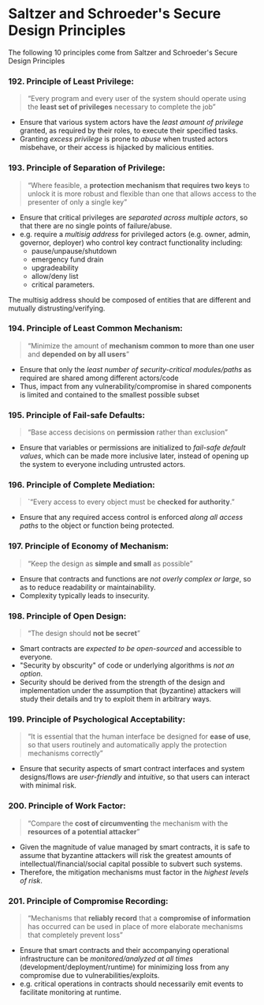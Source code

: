 # Saltzer and Schroeder's Secure Design Principles

The following 10 principles come from Saltzer and Schroeder's Secure Design Principles

### 192. Principle of Least Privilege:

> “Every program and every user of the system should operate using the **least set of privileges** necessary to complete the job”

- Ensure that various system actors have the *least amount of privilege* granted, as required by their roles, to execute their specified tasks.
- Granting *excess privilege* is prone to *abuse* when trusted actors misbehave, or their access is hijacked by malicious entities.

### 193. Principle of Separation of Privilege:

> “Where feasible, a **protection mechanism that requires two keys** to unlock it is more robust and flexible than one that allows access to the presenter of only a single key”

- Ensure that critical privileges are *separated across multiple actors*, so that there are no single points of failure/abuse.
- e.g. require a *multisig address* for privileged actors (e.g. owner, admin, governor, deployer) who control key contract functionality including:
    - pause/unpause/shutdown
    - emergency fund drain
    - upgradeability
    - allow/deny list
    - critical parameters.

The multisig address should be composed of entities that are different and mutually distrusting/verifying.

### 194. Principle of Least Common Mechanism:

> “Minimize the amount of **mechanism common to more than one user** and **depended on by all users**”

- Ensure that only the *least number of security-critical modules/paths* as required are shared among different actors/code
- Thus, impact from any vulnerability/compromise in shared components is limited and contained to the smallest possible subset

### 195. Principle of Fail-safe Defaults:

> “Base access decisions on **permission** rather than exclusion”

- Ensure that variables or permissions are initialized to *fail-safe default values*, which can be made more inclusive later, instead of opening up the system to everyone including untrusted actors.

### 196. Principle of Complete Mediation:

> `“Every access to every object must be **checked for authority**.”

- Ensure that any required access control is enforced *along all access paths* to the object or function being protected.

### 197. Principle of Economy of Mechanism:

> “Keep the design as **simple and small** as possible”

- Ensure that contracts and functions are *not overly complex or large*, so as to reduce readability or maintainability.
- Complexity typically leads to insecurity.

### 198. Principle of Open Design:

> “The design should **not be secret**”

- Smart contracts are *expected to be open-sourced* and accessible to everyone.
- "Security by obscurity" of code or underlying algorithms is *not an option*.
- Security should be derived from the strength of the design and implementation under the assumption that (byzantine) attackers will study their details and try to exploit them in arbitrary ways.

### 199. Principle of Psychological Acceptability:

> “It is essential that the human interface be designed for **ease of use**, so that users routinely and automatically apply the protection mechanisms correctly”

- Ensure that security aspects of smart contract interfaces and system designs/flows are *user-friendly* and *intuitive*, so that users can interact with minimal risk.

### 200. Principle of Work Factor:

> “Compare the **cost of circumventing** the mechanism with the **resources of a potential attacker**”

- Given the magnitude of value managed by smart contracts, it is safe to assume that byzantine attackers will risk the greatest amounts of intellectual/financial/social capital possible to subvert such systems.
- Therefore, the mitigation mechanisms must factor in the *highest levels of risk*.

### 201. Principle of Compromise Recording:

> “Mechanisms that **reliably record** that a **compromise of information** has occurred can be used in place of more elaborate mechanisms that completely prevent loss”

- Ensure that smart contracts and their accompanying operational infrastructure can be *monitored/analyzed at all times* (development/deployment/runtime) for minimizing loss from any compromise due to vulnerabilities/exploits.
- e.g. critical operations in contracts should necessarily emit events to facilitate monitoring at runtime.
